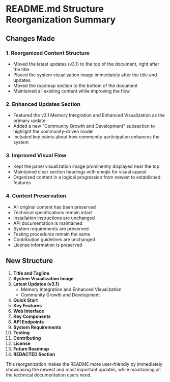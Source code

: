 # README.md Structure Reorganization Summary

## Changes Made

### 1. Reorganized Content Structure
- Moved the latest updates (v3.1) to the top of the document, right after the title
- Placed the system visualization image immediately after the title and updates
- Moved the roadmap section to the bottom of the document
- Maintained all existing content while improving the flow

### 2. Enhanced Updates Section
- Featured the v3.1 Memory Integration and Enhanced Visualization as the primary update
- Added a new "Community Growth and Development" subsection to highlight the community-driven model
- Included key points about how community participation enhances the system

### 3. Improved Visual Flow
- Kept the panel visualization image prominently displayed near the top
- Maintained clear section headings with emojis for visual appeal
- Organized content in a logical progression from newest to established features

### 4. Content Preservation
- All original content has been preserved
- Technical specifications remain intact
- Installation instructions are unchanged
- API documentation is maintained
- System requirements are preserved
- Testing procedures remain the same
- Contribution guidelines are unchanged
- License information is preserved

## New Structure

1. **Title and Tagline**
2. **System Visualization Image**
3. **Latest Updates (v3.1)**
   - Memory Integration and Enhanced Visualization
   - Community Growth and Development
4. **Quick Start**
5. **Key Features**
6. **Web Interface**
7. **Key Components**
8. **API Endpoints**
9. **System Requirements**
10. **Testing**
11. **Contributing**
12. **License**
13. **Future Roadmap**
14. **REDACTED Section**

This reorganization makes the README more user-friendly by immediately showcasing the newest and most important updates, while maintaining all the technical documentation users need.